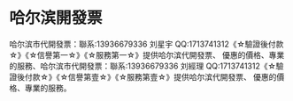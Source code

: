 哈尔滨開發票
===

哈尔滨市代開發票：聯系:13936679336 刘星宇 QQ:1713741312《☆驗證後付款☆》《☆信譽第一☆》《☆服務第一☆》提供哈尔滨代開發票、 優惠的價格、專業的服務、哈尔滨市代開發票：聯系:13936679336 刘經理 QQ:1713741312《☆驗證後付款☆》《☆信譽第壹☆》《☆服務第壹☆》提供哈尔滨代開發票、 優惠的價格、專業的服務。
